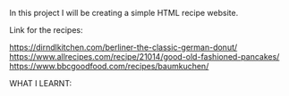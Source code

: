 In this project I will be creating a simple HTML recipe website.

Link for the recipes:

https://dirndlkitchen.com/berliner-the-classic-german-donut/
https://www.allrecipes.com/recipe/21014/good-old-fashioned-pancakes/
https://www.bbcgoodfood.com/recipes/baumkuchen/

WHAT I LEARNT:


